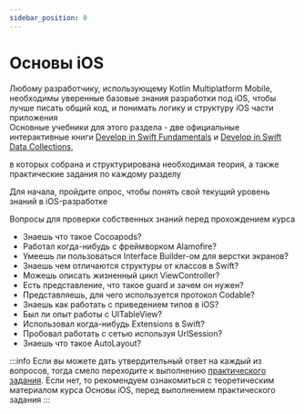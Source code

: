 ```yaml
---
sidebar_position: 0
---
```


# Основы iOS

Любому разработчику, использующему Kotlin Multiplatform Mobile, необходимы уверенные базовые знания разработки под iOS,
чтобы лучше писать общий код, и понимать логику и структуру iOS части приложения  
Основные учебники для этого раздела - две официальные интерактивные
книги [Develop in Swift Fundamentals](https://books.apple.com/ru/book/develop-in-swift-fundamentals/id1581182804?l=en)
и [Develop in Swift Data Collections](https://books.apple.com/ru/book/develop-in-swift-data-collections/id1581183203?l=en),

в которых собрана и структурирована необходимая теория, а также практические задания по каждому разделу

Для начала, пройдите опрос, чтобы понять свой текущий уровень знаний в iOS-разработке

Вопросы для проверки собственных знаний перед прохождением курса

- Знаешь что такое Cocoapods?
- Работал когда-нибудь с фреймворком Alamofire?
- Умеешь ли пользоваться Interface Builder-ом для верстки экранов?
- Знаешь чем отличаются структуры от классов в Swift?
- Можешь описать жизненный цикл ViewController?
- Есть представление, что такое guard и зачем он нужен?
- Представляешь, для чего используется протокол Codable?
- Знаешь как работать с приведением типов в iOS?
- Был ли опыт работы с UITableView?
- Использовал когда-нибудь Extensions в Swift?
- Пробовал работать с сетью используя UrlSession?
- Знаешь что такое AutoLayout?

:::info
Если вы можете дать утвердительный ответ на каждый из вопросов, тогда смело переходите к выполнению [практического задания](practice).
Если нет, то рекомендуем ознакомиться с теоретическим материалом курса Основы iOS, перед выполнением
практического задания
:::
